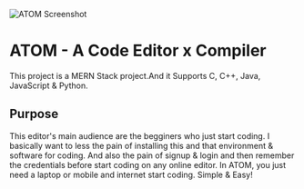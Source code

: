![ATOM Screenshot](https://www.elegantthemes.com/blog/wp-content/uploads/2020/02/000-Best-Atom-Packages.png)

# ATOM - A Code Editor x Compiler

This project is a MERN Stack project.And it Supports C, C++, Java, JavaScript & Python.

## Purpose

This editor's main audience are the begginers who just start coding. I basically want to less the pain of installing this and that environment & software for coding. And also the pain of signup & login and then remember the credentials before start coding on any online editor. In ATOM, you just need a laptop or mobile and internet start coding. Simple & Easy!
